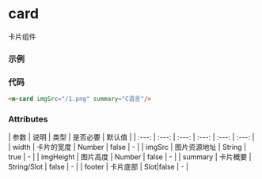 # card
卡片组件

### 示例
<m-card imgSrc="/mooc1-1UI/1.png" summary="C语言"/>

### 代码
```html
<m-card imgSrc="/1.png" summary="C语言"/>
```

### Attributes
| 参数 | 说明 | 类型 | 是否必要 | 默认值 |
| :---: | :---: | :---: | :---: | :---: | :---: |
| width | 卡片的宽度 | Number | false | - |
| imgSrc | 图片资源地址 | String | true | - |
| imgHeight | 图片高度 | Number | false | - |
| summary | 卡片概要 | String/Slot | false | - |
| footer | 卡片底部 | Slot|false | - |
